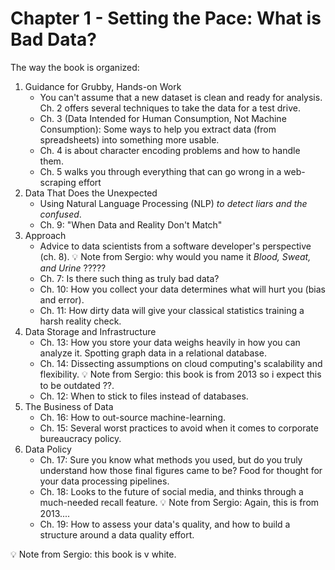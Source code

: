 # Chapter 1 - Setting the Pace: What is Bad Data?

The way the book is organized:

1. Guidance for Grubby, Hands-on Work
    - You can't assume that a new dataset is clean and ready for analysis. Ch. 2 offers several techniques to take the data for a test drive.
    - Ch. 3 (Data Intended for Human Consumption, Not Machine Consumption): Some ways to help you extract data (from spreadsheets) into something more usable.
    - Ch. 4 is about character encoding problems and how to handle them.
    - Ch. 5 walks you through everything that can go wrong in a web-scraping effort
2. Data That Does the Unexpected
    - Using Natural Language Processing (NLP) _to detect liars and the confused_.
    - Ch. 9: "When Data and Reality Don't Match"
3. Approach
    - Advice to data scientists from a software developer's perspective (ch. 8). :bulb: Note from Sergio: why would you name it _Blood, Sweat, and Urine_ ?????
    - Ch. 7: Is there such thing as truly bad data?
    - Ch. 10: How you collect your data determines what will hurt you (bias and error).
    - Ch. 11: How dirty data will give your classical statistics training a harsh reality check.
4. Data Storage and Infrastructure
    - Ch. 13: How you store your data weighs heavily in how you can analyze it. Spotting graph data in a relational database.
    - Ch. 14: Dissecting assumptions on cloud computing's scalability and flexibility. :bulb: Note from Sergio: this book is from 2013 so i expect this to be outdated ??. 
    - Ch. 12: When to stick to files instead of databases.
5. The Business of Data
    - Ch. 16: How to out-source machine-learning.
    - Ch. 15: Several worst practices to avoid when it comes to corporate bureaucracy policy.
6. Data Policy
    - Ch. 17: Sure you know what methods you used, but do you truly understand how those final figures came to be? Food for thought for your data processing pipelines.
    - Ch. 18: Looks to the future of social media, and thinks through a much-needed recall feature. :bulb: Note from Sergio: Again, this is from 2013....
    - Ch. 19: How to assess your data's quality, and how to build a structure around a data quality effort.

:bulb: Note from Sergio: this book is v white. 